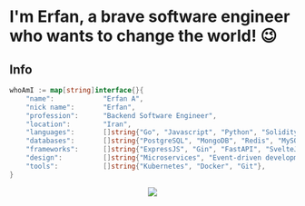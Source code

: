 # I'm Erfan, a brave software engineer who wants to change the world! 😉

<!-- HEADER -->
<!-- [![MasterHead](header.png)](https://github.com/arshamalh) -->

## Info
```go
whoAmI := map[string]interface{}{
	"name":            "Erfan A",
	"nick name": 	   "Erfan",
	"profession":      "Backend Software Engineer",
	"location":        "Iran",
	"languages":       []string{"Go", "Javascript", "Python", "Solidity"},
	"databases":       []string{"PostgreSQL", "MongoDB", "Redis", "MySQL"},
	"frameworks":      []string{"ExpressJS", "Gin", "FastAPI", "SvelteJS", "NextJS"}
	"design":          []string{"Microservices", "Event-driven development"},
	"tools":           []string{"Kubernetes", "Docker", "Git"},
}
```

<p align="center">
  <a href="#" alt="E A github stats"><img src="https://github-readme-stats.vercel.app/api?username=ErfanA002" /></a>
</p>

